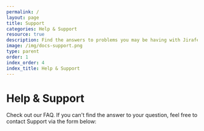 ```yaml
---
permalink: /
layout: page
title: Support
categories: Help & Support
resource: true
description: Find the answers to problems you may be having with Jirafe.
image: /img/docs-support.png
type: parent
order: 1
index_order: 4
index_title: Help & Support
---
```


# Help & Support

Check out our FAQ. If you can't find the answer to your question, feel free to contact Support via the form below:

